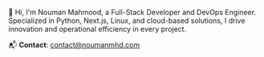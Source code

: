 👋 Hi, I'm Nouman Mahmood, a Full-Stack Developer and DevOps Engineer. Specialized in Python, Next.js, Linux, and cloud-based solutions, I drive innovation and operational efficiency in every project.

📬 **Contact**: [contact@noumanmhd.com](mailto:contact@noumanmhd.com)
